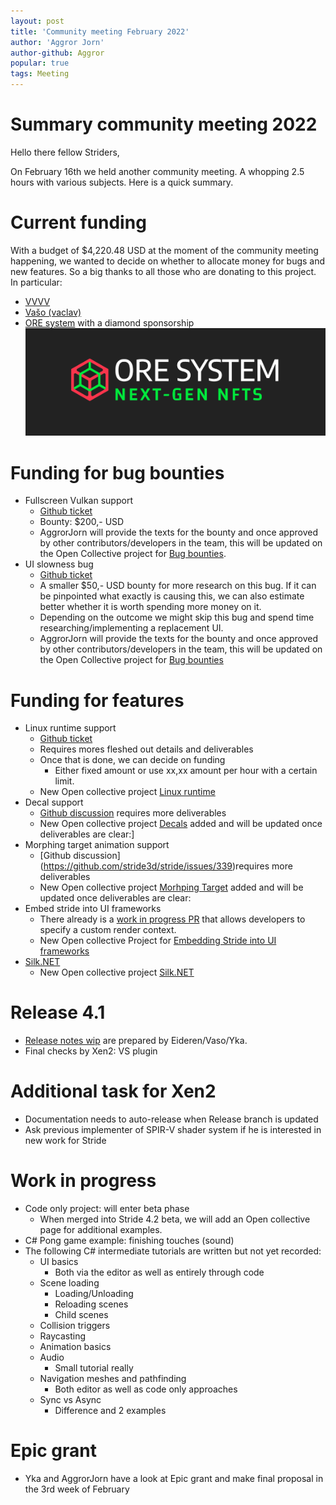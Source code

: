 ```yaml
---
layout: post
title: 'Community meeting February 2022'
author: 'Aggror Jorn'
author-github: Aggror
popular: true
tags: Meeting
---
```

# Summary community meeting 2022

Hello there fellow Striders,

On February 16th we held another community meeting. A whopping 2.5 hours with various subjects. Here is a quick summary.

# Current funding

With a budget of $4,220.48 USD at the moment of the community meeting happening, we wanted to decide on whether to allocate money for bugs and new features. So a big thanks to all those who are donating to this project. In particular:

* [VVVV](https://visualprogramming.net/)
* [Vašo (vaclav)](https://opencollective.com/vaclav)
* [ORE system](https://www.ore-system.com/) with a diamond sponsorship
    <img src="/images/sponsors/ore_system-next_gen_nfts_dark.png"/>


# Funding for bug bounties
* Fullscreen Vulkan support
    * [Github ticket](https://github.com/stride3d/stride/issues/455)
    * Bounty: $200,- USD
    * AggrorJorn will provide the texts for the bounty and once approved by other contributors/developers in the team, this will be updated on the Open Collective project for [Bug bounties](https://opencollective.com/stride3d/projects/bug-bounties).
* UI slowness bug
    * [Github ticket](https://github.com/stride3d/stride/issues/455)
    * A smaller $50,- USD bounty for more research on this bug. If it can be pinpointed what exactly is causing this, we can also estimate better whether it is worth spending more money on it.
    * Depending on the outcome we might skip this bug and spend time researching/implementing a replacement UI.
    * AggrorJorn will provide the texts for the bounty and once approved by other contributors/developers in the team, this will be updated on the Open Collective project for [Bug bounties](https://opencollective.com/stride3d/projects/bug-bounties)



# Funding for features
* Linux runtime support
    * [Github ticket](https://github.com/stride3d/stride/discussions/1202)
    * Requires mores fleshed out details and deliverables   
    * Once that is done, we can decide on funding
        * Either fixed amount or use xx,xx amount per hour with a certain limit.
    * New Open collective project [Linux runtime](https://opencollective.com/stride3d/projects/linux-runtime-support)
* Decal support
    * [Github discussion](https://github.com/stride3d/stride/issues/24) requires more deliverables
    * New Open collective project [Decals]( https://opencollective.com/stride3d/projects/decals) added and will be updated once deliverables are clear:]
* Morphing target animation support
    * [Github discussion] (https://github.com/stride3d/stride/issues/339)requires more deliverables
    * New Open collective project [Morhping Target](https://opencollective.com/stride3d/projects/morph-targets) added and will be updated once deliverables are clear:
* Embed stride into UI frameworks
    * There already is a [work in progress PR](https://github.com/stride3d/stride/pull/1315) that allows developers to specify a custom render context.
    * New Open collective Project for [Embedding Stride into UI frameworks](https://opencollective.com/stride3d/projects/embed-stride-ui-frameworks)
* [Silk.NET](https://github.com/dotnet/Silk.NET)
    * New Open collective project [Silk.NET](https://opencollective.com/stride3d/projects/silknet)


# Release 4.1
* [Release notes wip](https://hackmd.io/McqTXGtyQuSu1-QJz34xKw) are prepared by Eideren/Vaso/Yka.
* Final checks by Xen2: VS plugin
    

# Additional task for Xen2
* Documentation needs to auto-release when Release branch is updated
* Ask previous implementer of SPIR-V shader system if he is interested in new work for Stride
    

# Work in progress
* Code only project: will enter beta phase
    * When merged into Stride 4.2 beta, we will add an Open collective page for additional examples.
* C# Pong game example: finishing touches (sound)
* The following C# intermediate tutorials are written but not yet recorded:
    * UI basics
        * Both via the editor as well as entirely through code
    * Scene loading
        * Loading/Unloading
        * Reloading scenes
        * Child scenes
    * Collision triggers
    * Raycasting
    * Animation basics
    * Audio
        * Small tutorial really
    * Navigation meshes and pathfinding
        * Both editor as well as code only approaches
    * Sync vs Async
        * Difference and 2 examples


# Epic grant
* Yka and AggrorJorn have a look at Epic grant and make final proposal in the 3rd week of February
